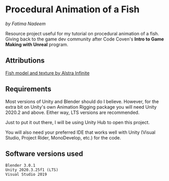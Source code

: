 # Procedural Animation of a Fish
*by Fatima Nadeem*

Resource project useful for my tutorial on procedural animation of a fish. Giving back to the game dev community after Code Coven's **Intro to Game Making with Unreal** program.

## Attributions
[Fish model and texture by Alstra Infinite](https://alstrainfinite.itch.io/fish)

## Requirements
Most versions of Unity and Blender should do I believe. However, for the extra bit on Unity's own Animation Rigging package you will need Unity 2020.2 and above. Either way, LTS versions are recommended.

Just to put it out there, I will be using Unity Hub to open this project.

You will also need your preferred IDE that works well with Unity (Visual Studio, Project Rider, MonoDevelop, etc.) for the code.

## Software versions used

    Blender 3.0.1
    Unity 2020.3.25f1 (LTS)
    Visual Studio 2019
